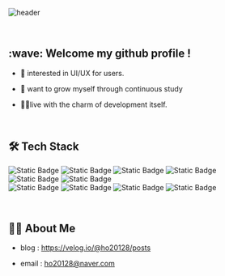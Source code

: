 ![header](https://capsule-render.vercel.app/api?type=cylinder&text=iOSDeveloper-LeeHansol&color=gradient)

<br/>

<h2>:wave: Welcome my github profile ! </h2>


   * 📲 interested in UI/UX for users.
   
   * 📖 want to grow myself through continuous study
   
   * 👨‍💻live with the charm of development itself.

 <br/>

<h2>🛠️ Tech Stack</h2>
   
![Static Badge](https://img.shields.io/badge/Swift-orange)
![Static Badge](https://img.shields.io/badge/UIkit-black)
![Static Badge](https://img.shields.io/badge/SwiftUI-black)
![Static Badge](https://img.shields.io/badge/CoreData%26SwiftData-green) 
![Static Badge](https://img.shields.io/badge/Firebase-red)
![Static Badge](https://img.shields.io/badge/Combine-blue) <br/>
![Static Badge](https://img.shields.io/badge/Slack-purple)
![Static Badge](https://img.shields.io/badge/Figma-pink)
![Static Badge](https://img.shields.io/badge/Notion-white)
![Static Badge](https://img.shields.io/badge/Git%26Github-gray)

<br/>

<h2>🧑‍💻 About Me</h2>

   * blog : https://velog.io/@ho20128/posts

   * email : ho20128@naver.com


<br/>
<br/>


